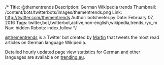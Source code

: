 /*
Title: @thementrends
Description: German Wikipedia trends
Thumbnail: /content/bots/twitterbots/images/thementrends.png
Link: http://twitter.com/thementrends
Author: botsheeter.py
Date: February 07, 2016
Tags: twitter,bot,twitterbot,active,non-english,wikipedia,trends,ryc_m
Nav: hidden
Robots: index,follow
*/

[@thementrends](http://www.twitter.com/thementrends) is a Twitter bot created by [Martin](http://www.twitter.com/ryc_m) that tweets the most read articles on German language Wikipedia.

Detailed hourly updated page view statistics for German and other languages are available on [trending.eu](http://www.trending.eu).
